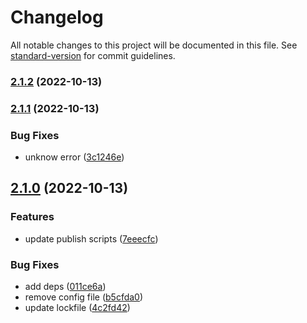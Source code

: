 # Changelog

All notable changes to this project will be documented in this file. See [standard-version](https://github.com/conventional-changelog/standard-version) for commit guidelines.

### [2.1.2](https://github.com/mm-atom/an000061/compare/v2.1.1...v2.1.2) (2022-10-13)

### [2.1.1](https://github.com/mm-atom/an000061/compare/v2.1.0...v2.1.1) (2022-10-13)


### Bug Fixes

* unknow error ([3c1246e](https://github.com/mm-atom/an000061/commit/3c1246e4bbd82e7185052662e8f44196ab08be4f))

## [2.1.0](https://github.com/mm-atom/an000061/compare/v2.0.2...v2.1.0) (2022-10-13)


### Features

* update publish scripts ([7eeecfc](https://github.com/mm-atom/an000061/commit/7eeecfca3cbdf268fbedb3e510422c26ca8149e1))


### Bug Fixes

* add deps ([011ce6a](https://github.com/mm-atom/an000061/commit/011ce6ac025823dea1f6d3cd9e24c9ed2a2893ff))
* remove config file ([b5cfda0](https://github.com/mm-atom/an000061/commit/b5cfda088a346458898a9e4ba9533139c5599519))
* update lockfile ([4c2fd42](https://github.com/mm-atom/an000061/commit/4c2fd42dd8a1ac85209b524b8ced93ec45f59ab0))

